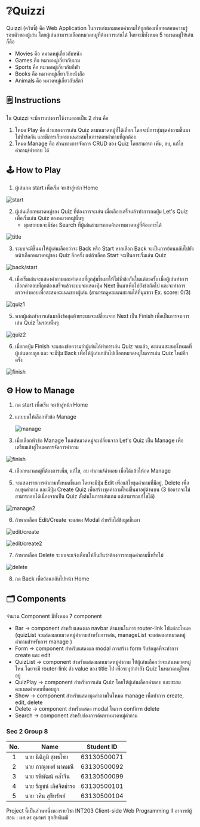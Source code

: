
# ❔Quizzi 

Quizzi (ควิซซิ้) คือ Web Application ในการเล่นเกมตอบคำถามให้ถูกต้องเพื่อทดสอบความรู้รอบตัวของผู้เล่น โดยผู้เล่นสามารถเลือกหมวดหมู่ที่ต้องการเล่นได้ โดยจะมีทั้งหมด 5 หมวดหมู่ให้เล่นก็คือ

- Movies คือ หมวดหมู่เกี่ยวกับหนัง
- Games คือ หมวดหมู่เกี่ยวกับเกม
- Sports คือ หมวดหมู่เกี่ยวกับกีฬา
- Books คือ หมวดหมู่เกี่ยวกับหนังสือ
- Animals คือ หมวดหมู่เกี่ยวกับสัตว์

## 🗒️ Instructions
ใน Quizzi จะมีการแบ่งการใช้งานออกเป็น 2 ส่วน คือ 
1. โหมด Play คือ ส่วนของการเล่น Quiz ตามหมวดหมู่ที่ได้เลือก โดยจะมีการสุ่มชุดคำถามขึ้นมาไม่ซ้ำข้อกัน และมีการเก็บคะแนนสะสมในการตอบคำถามที่ถูกต้อง
2. โหมด Manage คือ ส่วนของการจัดการ CRUD ของ Quiz โดยสามารถ เพิ่ม, ลบ, แก้ไข คำถาม/คำตอบ ได้

## 🕹️ How to Play
1. ผู้เล่นกด start เพื่อเริ่ม จะเข้าสู่หน้า Home 

![start](https://i.imgur.com/ziho3KM.jpg)

2. ผู้เล่นเลือกหมวดหมู่ของ Quiz ที่ต้องการจะเล่น เมื่อเลือกเสร็จแล้วทำการกดปุ่ม Let's Quiz เพื่อเริ่มเล่น Quiz ของหมวดหมู่นั้นๆ
	- มุมขวาบนจะมีช่อง Search ที่ผู้เล่นสามารถกดค้นหาหมวดหมู่ที่ต้องการได้

![title](https://i.imgur.com/1R99RJv.png)

3. ระบบจะมีขึ้นมาให้ผู้เล่นเลือกว่าจะ Back หรือ Start หากเลือก Back จะเป็นการย้อนกลับไปยังหน้าเลือกหมวดหมู่ของ Quiz อีกครั้ง แต่ถ้าเลือก Start จะเป็นการเริ่มเล่น Quiz

![back/start](https://i.imgur.com/DKUOPuX.png)

4. เมื่อเริ่มเล่นจะแสดงคำถามและคำตอบที่ถูกสุ่มขึ้นมาให้ไม่ซ้ำข้อกันในแต่ละครั้ง เมื่อผู้เล่นทำการเลือกคำตอบที่ถูกต้องเสร็จแล้วระบบจะแสดงปุ่ม Next ขึ้นมาเพื่อไปยังข้อถัดไป และจะทำการตรวจคำตอบเพื่อสะสมคะแนนของผู้เล่น (สามารถดูคะแนนสะสมได้ที่มุมขวา Ex. score: 0/3)

![quiz1](https://i.imgur.com/VGzdSOR.png)

5. หากผู้เล่นทำการเล่นมาถึงข้อสุดท้ายระบบจะเปลี่ยนจาก Next เป็น Finish เพื่อเป็นการจบการเล่น Quiz ในรอบนั้นๆ

![quiz2](https://i.imgur.com/8eQTqJf.png)


6. เมื่อกดปุ่ม Finish จะแสดงข้อความว่าผู้เล่นได้ทำการเล่น Quiz จบแล้ว, คะแนนสะสมทั้งหมดที่ผู้เล่นตอบถูก และ จะมีปุ่ม Back เพื่อให้ผู้เล่นกลับไปเลือกหมวดหมู่ในการเล่น Quiz ใหม่อีกครั้ง

![finish](https://i.imgur.com/xvMGXcW.png)

## ⚙️ How to Manage
1. กด start เพื่อเริ่ม จะเข้าสู่หน้า Home 
2. แถบบนให้เลือกหัวข้อ Manage 

   ![manage](https://i.imgur.com/TNxxdoA.png)

3. เมื่อเลือกหัวข้อ Manage ในแต่หมวดหมู่จะเปลี่ยนจาก Let's Quiz เป็น Manage เพื่อเตรียมเข้าสู่โหมดการจัดการคำถาม

  
![finish](https://i.imgur.com/MPwoWHg.png)

4. เลือกหมวดหมู่ที่ต้องการเพิ่ม, แก้ไข, ลบ คำถาม/คำตอบ เมื่อได้แล้วให้กด Manage 

5. จะแสดงรายการคำถามทั้งหมดขึ้นมา โดยจะมีปุ่ม Edit เพื่อแก้ไขชุดคำถามที่มีอยู่, Delete เพื่อลบชุดคำถาม และมีปุ่ม Create Quiz เพื่อสร้างชุดคำถามใหม่ขึ้นมาอยู่ด้านบน  (3 ข้อแรกจะไม่สามารถลบได้เนื่องจากเป็น Quiz ตั้งต้นในการเล่นเกม แต่สามารถแก้ไขได้)

![manage2](https://i.imgur.com/ZsKyQ7q.png)

6. ถ้าหากเลือก Edit/Create จะแสดง Modal สำหรับใส่ข้อมูลขึ้นมา

![edit/create](https://i.imgur.com/XNJJkDE.png)

![edit/create2](https://i.imgur.com/UyriVAn.png)

7. ถ้าหากเลือก Delete ระบบจะแจ้งเตือนให้ยืนยันว่าต้องการลบชุดคำถามนี้หรือไม่

![delete](https://i.imgur.com/9UhFCdn.png)

8. กด Back เพื่อย้อนกลับไปหน้า Home 

## 🗂 Components
จำนวน Component มีทั้งหมด 7 component
- Bar -> component สำหรับแสดงผล navbar ด้านบนในการ router-link ไปแต่ละโหมด (quizList จะแสดงผลหมวดหมู่คำถามสำหรับการเล่น, manageList จะแสดงผลหมวดหมู่คำถามสำหรับการ manage )
- Form -> component สำหรับแสดงผล modal การสร้าง form รับข้อมูลที่จะทำการ create และ edit 
- QuizList -> component สำหรับแสดงผลหมวดหมู่คำถาม ให้ผู้เล่นเลือกว่าจะเล่นหมวดหมู่ไหน โดยจะมี router-link ส่ง value ของ title ไป เพื่อระบุว่ากำลัง Quiz ในหมวดหมู่ไหนอยู่
- QuizPlay -> component สำหรับการเล่น Quiz โดยให้ผู้เล่นเลือกคำตอบ และสะสมคะแนนคำตอบที่ตอบถูก
- Show -> component สำหรับแสดงชุดคำถามในโหมด manage เพื่อทำการ create, edit, delete 
- Delete -> component สำหรับแสดง modal ในการ confirm delete
- Search -> component สำหรับช่องการค้นหาหมวดหมู่คำถาม

### Sec 2 Group 8 
| No. | Name              | Student ID   |
|:---:|-------------------|--------------|
|  1  | นาย นิติภูมิ สุทธไชย    | 63130500071  |
|  2  | นาย ภาณุพงศ์ นาคมณี    | 63130500092  |
|  3  | นาย รพีพัฒน์ คล้ำจีน     | 63130500099 |
|  4  | นาย รัญชน์ เลิศจิตธำรง    | 63130500101  |
|  5  | นาย วศิน สุขีทรัพย์   | 63130500104 |

Project นี้เป็นส่วนหนึ่งของรายวิชา INT203 Client-side Web Programming II อาจารย์ผู้สอน : ผศ.ดร อุมาพร สุภสิทธิเมธี
